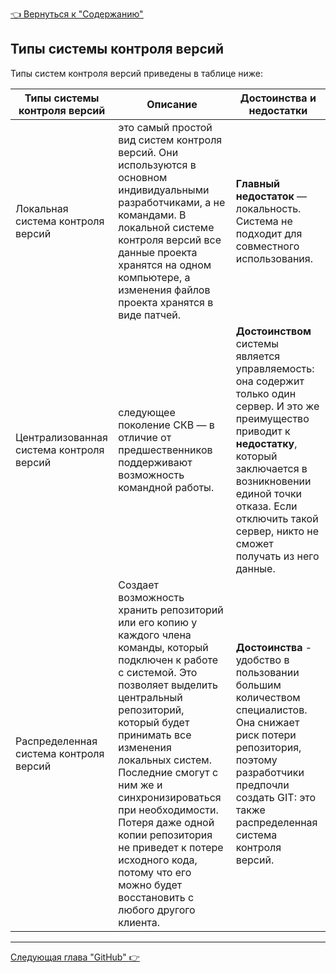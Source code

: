 [<u> :point_left: Вернуться к "Содержанию" </u>](./readme.md)

## Типы системы контроля версий
Типы систем контроля версий приведены в таблице ниже:

|Типы системы контроля версий|Описание|Достоинства и недостатки|
|-|--------|---|
|Локальная система контроля версий|это самый простой вид систем контроля версий. Они используются в основном индивидуальными разработчиками, а не командами. В локальной системе контроля версий все данные проекта хранятся на одном компьютере, а изменения файлов проекта хранятся в виде патчей.|**Главный недостаток** — локальность. Система не подходит для совместного использования.|
|Централизованная система контроля версий|следующее поколение СКВ — в отличие от предшественников поддерживают возможность командной работы.|**Достоинством** системы является управляемость: она содержит только один сервер. И это же преимущество приводит к **недостатку**, который заключается в возникновении единой точки отказа. Если отключить такой сервер, никто не сможет получать из него данные.|
|Распределенная система контроля версий|Создает возможность хранить репозиторий или его копию у каждого члена команды, который подключен к работе с системой. Это позволяет выделить центральный репозиторий, который будет принимать все изменения локальных систем. Последние смогут с ним же и синхронизироваться при необходимости. Потеря даже одной копии репозитория не приведет к потере исходного кода, потому что его можно будет восстановить с любого другого клиента.|**Достоинства** - удобство в пользовании большим количеством специалистов. Она снижает риск потери репозитория, поэтому разработчики предпочли создать GIT: это также распределенная система контроля версий.|

---
[<u>Следующая глава "GitHub" :point_right: </u>](./GitHub.md)